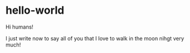# hello-world

Hi humans!

I just write now to say all of you that I love to walk in the moon nihgt very much!
